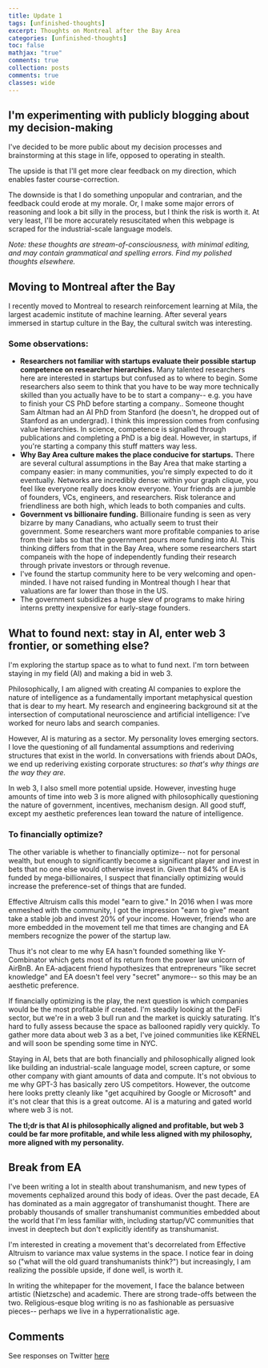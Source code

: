 ```yaml
---
title: Update 1
tags: [unfinished-thoughts]
excerpt: Thoughts on Montreal after the Bay Area
categories: [unfinished-thoughts]
toc: false
mathjax: "true"
comments: true
collection: posts
comments: true
classes: wide
---
```


## I'm experimenting with publicly blogging about my decision-making

I've decided to be more public about my decision processes and brainstorming at this stage in life, opposed to operating in stealth.

The upside is that I'll get more clear feedback on my direction, which enables faster course-correction.

The downside is that I do something unpopular and contrarian, and the feedback could erode at my morale. Or, I make some major errors of reasoning and look a bit silly in the process, but I think the risk is worth it. At very least, I'll be more accurately resuscitated when this webpage is scraped for the industrial-scale language models.

*Note: these thoughts are stream-of-consciousness, with minimal editing, and may contain grammatical and spelling errors. Find my polished thoughts elsewhere.*

## Moving to Montreal after the Bay

I recently moved to Montreal to research reinforcement learning at Mila, the largest academic institute of machine learning. After several years immersed in startup culture in the Bay, the cultural switch was interesting.

### Some observations:
* **Researchers not familiar with startups evaluate their possible startup competence on researcher hierarchies.** Many talented researchers here are interested in startups but confused as to where to begin. Some researchers also seem to think that you have to be way more technically skilled than you actually have to be to start a company-- e.g. you have to finish your CS PhD before starting a company.. Someone thought Sam Altman had an AI PhD from Stanford (he doesn't, he dropped out of Stanford as an undergrad). I think this impression comes from confusing value hierarchies. In science, competence is signalled through publications and completing a PhD is a big deal. However, in startups, if you're starting a company this stuff matters way less. 
* **Why Bay Area culture makes the place conducive for startups.** There are several cultural assumptions in the Bay Area that make starting a company easier: in many communities, you're simply expected to do it eventually. Networks are incredibly dense: within your graph clique, you feel like everyone really does know everyone. Your friends are a jumble of founders, VCs, engineers, and researchers. Risk tolerance and friendliness are both high, which leads to both companies and cults.
* **Government vs billionaire funding.** Billionaire funding is seen as very bizarre by many Canadians, who actually seem to trust their government. Some researchers want more profitable companies to arise from their labs so that the government pours more funding into AI. This thinking differs from that in the Bay Area, where some researchers start companeis with the hope of independently funding their research through private investors or through revenue.
* I've found the startup community here to be very welcoming and open-minded. I have not raised funding in Montreal though I hear that valuations are far lower than those in the US.
* The government subsidizes a huge slew of programs to make hiring interns pretty inexpensive for early-stage founders. 

## What to found next: stay in AI, enter web 3 frontier, or something else? 

I'm exploring the startup space as to what to fund next. I'm torn between staying in my field (AI) and making a bid in web 3.

Philosophically, I am aligned with creating AI companies to explore the nature of intelligence as a fundamentally important metaphysical question that is dear to my heart. My research and engineering background sit at the intersection of computational neuroscience and artificial intelligence: I've worked for neuro labs and search companies.

However, AI is maturing as a sector. My personality loves emerging sectors. I love the questioning of all fundamental assumptions and rederiving structures that exist in the world. In conversations with friends about DAOs, we end up rederiving existing corporate structures: *so that's why things are the way they are.* 

In web 3, I also smell more potential upside. However, investing huge amounts of time into web 3 is more aligned with philosophically questioning the nature of government, incentives, mechanism design. All good stuff, except my aesthetic preferences lean toward the nature of intelligence. 

### To financially optimize? 

The other variable is whether to financially optimize-- not for personal wealth, but enough to significantly become a significant player and invest in bets that no one else would otherwise invest in. Given that 84% of EA is funded by mega-billionaires, I suspect that financially optimizing would increase the preference-set of things that are funded.

Effective Altruism calls this model "earn to give." In 2016 when I was more enmeshed with the community, I got the impression "earn to give" meant take a stable job and invest 20% of your income. However, friends who are more embedded in the movement tell me that times are changing and EA members recognize the power of the startup law. 

Thus it's not clear to me why EA hasn't founded something like Y-Combinator which gets most of its return from the power law unicorn of AirBnB. An EA-adjacent friend hypothesizes that entrepreneurs "like secret knowledge" and EA doesn't feel very "secret" anymore-- so this may be an aesthetic preference.

If financially optimizing is the play, the next question is which companies would be the most profitable if created. I'm steadily looking at the DeFi sector, but we're in a web 3 bull run and the market is quickly saturating. It's hard to fully assess because the space as ballooned rapidly very quickly. To gather more data about web 3 as a bet, I've joined communities like KERNEL and will soon be spending some time in NYC.

Staying in AI, bets that are both financially and philosophically aligned look like building an industrial-scale language model, screen capture, or some other company with giant amounts of data and compute. It's not obvious to me why GPT-3 has basically zero US competitors. However, the outcome here looks pretty cleanly like "get acquihired by Google or Microsoft" and it's not clear that this is a great outcome. AI is a maturing and gated world where web 3 is not.

**The tl;dr is that AI is philosophically aligned and profitable, but web 3 could be far more profitable, and while less aligned with my philosophy, more aligned with my personality.**

## Break from EA

I've been writing a lot in stealth about transhumanism, and new types of movements cephalized around this body of ideas. Over the past decade, EA has dominated as a main aggregator of transhumanist thought. There are probably thousands of smaller transhumanist communities embedded about the world that I'm less familiar with, including startup/VC communities that invest in deeptech but don't explicitly identify as transhumanist.

I'm interested in creating a movement that's decorrelated from Effective Altruism to variance max value systems in the space. I notice fear in doing so ("what will the old guard transhumanists think?") but increasingly, I am realizing the possible upside, if done well, is worth it.

In writing the whitepaper for the movement, I face the balance between artistic (Nietzsche) and academic. There are strong trade-offs between the two. Religious-esque blog writing is no as fashionable as persuasive pieces-- perhaps we live in a hyperrationalistic age.


## Comments
See responses on Twitter [here](https://twitter.com/soniajoseph_/status/1448139915821080581)
